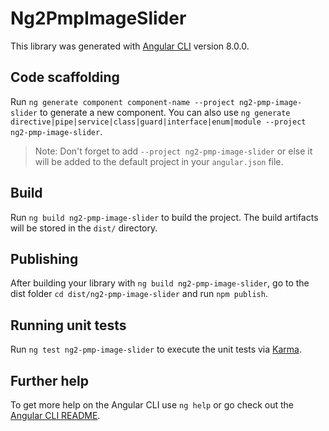 # Ng2PmpImageSlider

This library was generated with [Angular CLI](https://github.com/angular/angular-cli) version 8.0.0.

## Code scaffolding

Run `ng generate component component-name --project ng2-pmp-image-slider` to generate a new component. You can also use `ng generate directive|pipe|service|class|guard|interface|enum|module --project ng2-pmp-image-slider`.
> Note: Don't forget to add `--project ng2-pmp-image-slider` or else it will be added to the default project in your `angular.json` file. 

## Build

Run `ng build ng2-pmp-image-slider` to build the project. The build artifacts will be stored in the `dist/` directory.

## Publishing

After building your library with `ng build ng2-pmp-image-slider`, go to the dist folder `cd dist/ng2-pmp-image-slider` and run `npm publish`.

## Running unit tests

Run `ng test ng2-pmp-image-slider` to execute the unit tests via [Karma](https://karma-runner.github.io).

## Further help

To get more help on the Angular CLI use `ng help` or go check out the [Angular CLI README](https://github.com/angular/angular-cli/blob/master/README.md).
